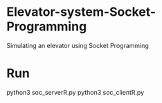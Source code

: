 # Elevator-system-Socket-Programming
Simulating an elevator using Socket Programming

# Run
python3 soc_serverR.py
python3 soc_clientR.py


